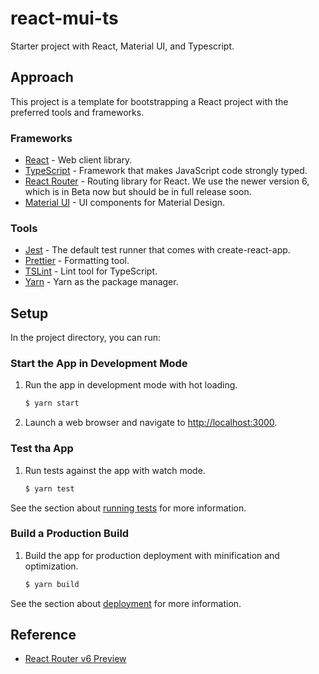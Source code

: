 # react-mui-ts

Starter project with React, Material UI, and Typescript.

## Approach

This project is a template for bootstrapping a React project with the preferred tools and frameworks.

### Frameworks

* [React](https://reactjs.org/) - Web client library.
* [TypeScript](http://www.typescriptlang.org) - Framework that makes JavaScript code strongly typed.
* [React Router](https://reacttraining.com/react-router/core) - Routing library for React. We use the newer version 6, which is in Beta now but should be in full release soon.
* [Material UI](https://material-ui.com/) - UI components for Material Design.

### Tools

* [Jest](https://facebook.github.io/jest/) - The default test runner that comes with create-react-app.
* [Prettier](https://prettier.io/) - Formatting tool.
* [TSLint](https://palantir.github.io/tslint/) - Lint tool for TypeScript.
* [Yarn](https://yarnpkg.com/) - Yarn as the package manager.

## Setup

In the project directory, you can run:

### Start the App in Development Mode

1. Run the app in development mode with hot loading.

   ```bash
   $ yarn start
   ```

1. Launch a web browser and navigate to [http://localhost:3000](http://localhost:3000).

### Test tha App

1. Run tests against the app with watch mode.

   ```bash
   $ yarn test
   ```

See the section about [running tests](https://facebook.github.io/create-react-app/docs/running-tests) for more information.

### Build a Production Build

1. Build the app for production deployment with minification and optimization.

   ```bash
   $ yarn build
   ```

See the section about [deployment](https://facebook.github.io/create-react-app/docs/deployment) for more information.

## Reference

* [React Router v6 Preview](https://reacttraining.com/blog/react-router-v6-pre/)
